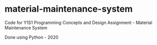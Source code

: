 # material-maintenance-system
Code for Y1S1 Programming Concepts and Design Assignment - Material Maintenance System

Done using Python - 2020
